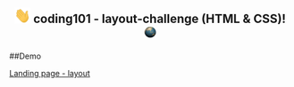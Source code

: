 ﻿<h2 align="center">
  <img alt="Hello" src="https://raw.githubusercontent.com/dev-akshat/archive/main/images/gifs/others/Hi.gif" width="29px"> 
  coding101 - layout-challenge (HTML & CSS)!
  <img alt="Earth" src="https://raw.githubusercontent.com/dev-akshat/archive/main/images/gifs/others/earth.gif" width="24px"/>
</h2>


##Demo

[Landing page - layout](https://github.com/itistheshortcut/coding101_web-development-essentials_2021/tree/layout-challenge/index.html)